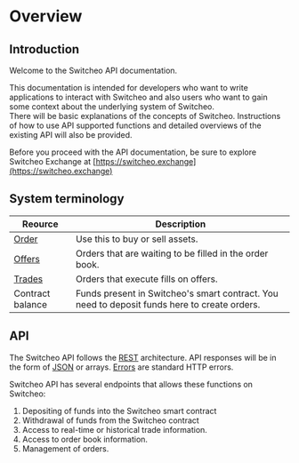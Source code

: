 # Overview

## Introduction
Welcome to the Switcheo API documentation.

This documentation is intended for developers who want to write applications to interact with Switcheo
and also users who want to gain some context about the underlying system of Switcheo.<br/>
There will be basic explanations of the concepts of Switcheo.
Instructions of how to use API supported functions and detailed overviews of the existing API will also be provided.<br/>

Before you proceed with the API documentation, be sure to explore Switcheo Exchange at [https://switcheo.exchange](https://switcheo.exchange)

## System terminology

Reource | Description
--------- | -----------
[Order](#orders) | Use this to buy or sell assets.
[Offers](#offers) | Orders that are waiting to be filled in the order book.
[Trades](#trades) | Orders that execute fills on offers. 
Contract balance | Funds present in Switcheo's smart contract. You need to deposit funds here to create orders.  

## API
The Switcheo API follows the [REST](https://en.wikipedia.org/wiki/Representational_state_transfer) architecture.
API responses will be in the form of [JSON](https://www.json.org/) or arrays.
[Errors](#errors) are standard HTTP errors.

Switcheo API has several endpoints that allows these functions on Switcheo:

1. Depositing of funds into the Switcheo smart contract
2. Withdrawal of funds from the Switcheo contract
3. Access to real-time or historical trade information.<br/>
4. Access to order book information.
5. Management of orders.  
